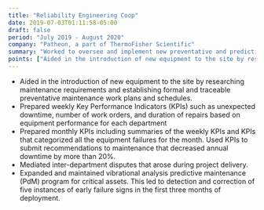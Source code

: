 ```yaml
---
title: "Reliability Engineering Coop"
date: 2019-07-03T01:11:58-05:00
draft: false
period: "July 2019 - August 2020"
company: "Patheon, a part of ThermoFisher Scientific"
summary: "Worked to oversee and implement new preventative and predictive maintenance programs, as well as providing other support to the engineering team"
points: ["Aided in the introduction of new equipment to the site by researching maintenance requirements and establishing formal and traceable preventative maintenance work plans and schedules", "Prepared weekly Key Performance Indicators (KPIs) such as unexpected downtime, number of work orders, and duration of repairs based on equipment performance for each department", "Prepared monthly KPIs including summaries of the weekly KPIs and KPIs that categorized all the equipment failures for the month. Used KPIs to submit recommendations to maintenance that decreased annual downtime by more than 20%", "Mediated inter-department disputes that arose during project delivery", "Expanded and maintained vibrational analysis predictive maintenance (PdM) program for critical assets. This led to detection and correction of five instances of early failure signs in the first three months of deployment"]
---
```


- Aided in the introduction of new equipment to the site by researching maintenance requirements and establishing formal and traceable preventative maintenance work plans and schedules.
- Prepared weekly Key Performance Indicators (KPIs) such as unexpected downtime, number of work orders, and duration of repairs based on equipment performance for each department
- Prepared monthly KPIs including summaries of the weekly KPIs and KPIs that categorized all the equipment failures for the month. Used KPIs to submit recommendations to maintenance that decreased annual downtime by more than 20%.
- Mediated inter-department disputes that arose during project delivery.
- Expanded and maintained vibrational analysis predictive maintenance (PdM) program for critical assets. This led to detection and correction of five instances of early failure signs in the first three months of deployment.

